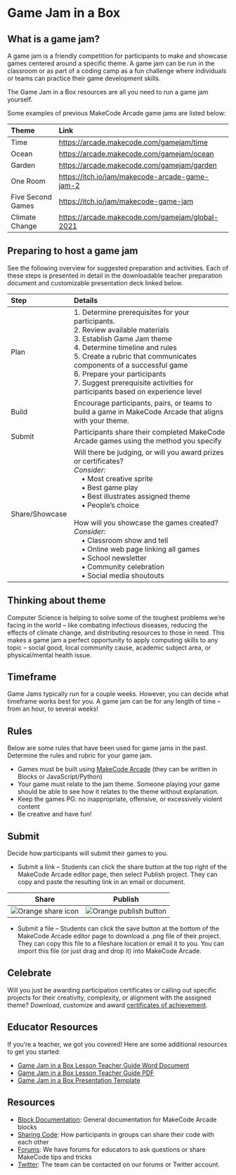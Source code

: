 # Game Jam in a Box

## What is a game jam?

A game jam is a friendly competition for participants to make and showcase games centered around a specific theme.  A game jam can be run in the classroom or as part of a coding camp as a fun challenge where individuals or teams can practice their game development skills.

The Game Jam in a Box resources are all you need to run a game jam yourself.

Some examples of previous MakeCode Arcade game jams are listed below:

| Theme | Link |
| :-- | :-- |
| Time | https://arcade.makecode.com/gamejam/time |
| Ocean | https://arcade.makecode.com/gamejam/ocean |
| Garden | https://arcade.makecode.com/gamejam/garden |
| One Room | https://itch.io/jam/makecode-arcade-game-jam-2 |
| Five Second Games | https://itch.io/jam/makecode-game-jam |
| Climate Change | https://arcade.makecode.com/gamejam/global-2021 |

## Preparing to host a game jam

See the following overview for suggested preparation and activities. Each of these steps is presented in detail in the downloadable teacher preparation document and customizable presentation deck linked below.

| Step | Details |
| :-- | :-- |
| Plan | 1. Determine prerequisites for your participants. <br /> 2. Review available materials <br /> 3. Establish Game Jam theme <br /> 4. Determine timeline and rules <br /> 5. Create a rubric that communicates components of a successful game <br /> 6. Prepare your participants <br /> 7. Suggest prerequisite activities for participants based on experience level |
| Build | Encourage participants, pairs, or teams to build a game in MakeCode Arcade that aligns with your theme. |
| Submit | Participants share their completed MakeCode Arcade games using the method you specify |
| Share/Showcase | Will there be judging, or will you award prizes or certificates? <br /> *Consider:* <br />&nbsp;&nbsp;&nbsp;&nbsp;• Most creative sprite <br />&nbsp;&nbsp;&nbsp;&nbsp;• Best game play <br />&nbsp;&nbsp;&nbsp;&nbsp;• Best illustrates assigned theme <br />&nbsp;&nbsp;&nbsp;&nbsp;• People’s choice <br /><br /> How will you showcase the games created? <br />  *Consider:* <br />&nbsp;&nbsp;&nbsp;&nbsp;• Classroom show and tell <br />&nbsp;&nbsp;&nbsp;&nbsp;• Online web page linking all games <br />&nbsp;&nbsp;&nbsp;&nbsp;• School newsletter <br />&nbsp;&nbsp;&nbsp;&nbsp;• Community celebration <br />&nbsp;&nbsp;&nbsp;&nbsp;• Social media shoutouts

## Thinking about theme

Computer Science is helping to solve some of the toughest problems we’re facing in the world – like combating infectious diseases, reducing the effects of climate change, and distributing resources to those in need. This makes a game jam a perfect opportunity to apply computing skills to any topic – social good, local community cause, academic subject area, or physical/mental health issue.

## Timeframe

Game Jams typically run for a couple weeks. However, you can decide what timeframe works best for you.  A game jam can be for any length of time – from an hour, to several weeks!

## Rules

Below are some rules that have been used for game jams in the past. Determine the rules and rubric for your game jam.

- Games must be built using [MakeCode Arcade](https://arcade.makecode.com/) (they can be written in Blocks or JavaScript/Python)
- Your game must relate to the jam theme. Someone playing your game should be able to see how it relates to the theme without explanation.
- Keep the games PG: no inappropriate, offensive, or excessively violent content
- Be creative and have fun!

## Submit

Decide how participants will submit their games to you.

- Submit a link – Students can click the share button at the top right of the MakeCode Arcade editor page, then select Publish project.  They can copy and paste the resulting link in an email or document.

| Share | Publish |
| -- | -- |
| ![Orange share icon](/static/gamejam/img/share.png) | ![Orange publish button](/static/gamejam/img/publish.png) |

- Submit a file – Students can click the save button at the bottom of the MakeCode Arcade editor page to download a .png file of their project.  They can copy this file to a fileshare location or email it to you.  You can import this file (or just drag and drop it) into MakeCode Arcade.

## Celebrate

Will you just be awarding participation certificates or calling out specific projects for their creativity, complexity, or alignment with the assigned theme? Download, customize and award [certificates of achievement](https://microsoft.sharepoint.com/:p:/t/Prime8xMakeCode/EQ3r9N0JOKNPm-4KyAAomt0Bd7rgH1hffslRjooeUdPYtA?e=3Tw2NZ).

## Educator Resources

If you’re a teacher, we got you covered! Here are some additional resources to get you started:

- [Game Jam in a Box Lesson Teacher Guide Word Document](https://1drv.ms/w/s!AqsgsTyHBmRBknY1ENeC4jdrPg81?e=7W1Guq)
- [Game Jam in a Box Lesson Teacher Guide PDF](https://1drv.ms/b/s!AqsgsTyHBmRBkng3YIHQUvorRPe0?e=ikYw4I)
- [Game Jam in a Box Presentation Template](https://1drv.ms/p/s!AqsgsTyHBmRBknTT2xRpZ2upij4v?e=bWiGb6)

## Resources

- [Block Documentation](https://arcade.makecode.com/block-gallery): General documentation for MakeCode Arcade blocks
- [Sharing Code](https://1drv.ms/b/s!AqsgsTyHBmRBkgY6P-ecQ1ZWulzc?e=s6fcgw): How participants in groups can share their code with each other
- [Forums](http://forum.makecode.com/): We have forums for educators to ask questions or share MakeCode tips and tricks
- [Twitter](https://twitter.com/msmakecode): The team can be contacted on our forums or Twitter account.

